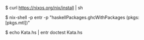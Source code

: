$ curl https://nixos.org/nix/install | sh

$ nix-shell -p entr -p "haskellPackages.ghcWithPackages (pkgs: [pkgs.mtl])"

$ echo Kata.hs | entr doctest Kata.hs
